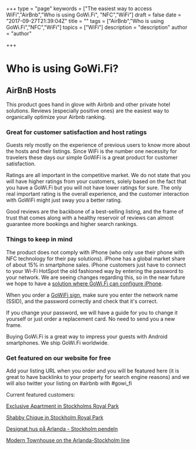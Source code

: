 +++
type = "page"
keywords = ["The easiest way to access WiFi","AirBnb","Who is using GoWi.Fi", "NFC","WiFi"]
draft = false
date = "2017-09-27T21:39:04Z"
title = ""
tags = ["AirBnb","Who is using GoWi.Fi","NFC","WiFi"]
topics = ["WiFi"]
description = "description"
author = "author"

+++
# Who is using GoWi.Fi?

## AirBnB Hosts
This product goes hand in glove with Airbnb and other private hotel solutions. Reviews (especially positive ones) are the easiest way to organically optimize your Airbnb ranking.

### Great for customer satisfaction and host ratings
Guests rely mostly on the experience of previous users to know more about the hosts and their listings.
Since WiFi is the number one necessity for travelers these days our simple GoWiFi is a great product for customer satisfaction.

Ratings are all important in the competitive market. We do not state that you will have higher ratings from your customers, solely based on the fact that you have a GoWi.Fi but you will not have lower ratings for sure.
The only real important rating is the overall experience, and the customer interaction with GoWiFi might just sway you a better rating.

Good reviews are the backbone of a best-selling listing, and the frame of trust that comes along with a healthy reservoir of reviews can almost guarantee more bookings and higher search rankings.

### Things to keep in mind
The product does not comply with iPhone (who only use their phone with NFC technology for their pay solutions). iPhone has a global market share of about 15% in smartphone sales.
iPhone customers just have to connect to your Wi-Fi HotSpot the old fashioned way by entering the password to your network. We are seeing changes regarding this, so in the near future we hope to have a [solution where GoWi.Fi can configure  iPhone][1]. 

When you order a [GoWiFi sign][2], make sure you enter the network name (SSID), and the password correctly and check that it's correct.

If you change your password, we will have a guide for you to change it yourself or just order a replacement card. No need to send you a new frame.

Buying GoWi.Fi is a great way to impress your guests with Android smartphones. We ship GoWi.Fi worldwide.

### Get featured on our website for free
Add your listing URL when you order and you will be featured here (it is great to have backlinks to your property for search engine reasons) and we will also twitter your listing on #airbnb with #gowi_fi

Current featured customers:

[Exclusive Apartment in Stockholms Royal Park][3]

[Shabby Chique in Stockholm Royal Park][4]

[Designat hus på Arlanda - Stockholm pendeln][5]

[Modern Townhouse on the Arlanda-Stockholm line][6]


  [1]: https://www.gowi.fi/2017/09/30/does-the-iphone-support-nfc/
  [2]: https://www.gowi.fi/
  [3]: https://www.airbnb.se/rooms/19807773
  [4]: https://www.airbnb.se/rooms/19975952
  [5]: https://www.airbnb.se/rooms/15102311
  [6]: https://www.airbnb.se/rooms/16788025
